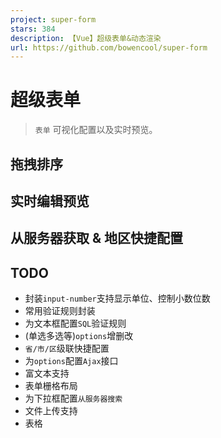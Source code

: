 ```yaml
---
project: super-form
stars: 384
description: 【Vue】超级表单&动态渲染
url: https://github.com/bowencool/super-form
---
```


超级表单
====

> `表单` 可视化配置以及实时预览。

拖拽排序
----

实时编辑预览
------

从服务器获取 & 地区快捷配置
---------------

TODO
----

-   封装`input-number`支持显示单位、控制小数位数
-   常用验证规则封装
-   为文本框配置`SQL`验证规则
-   (单选多选等)`options`增删改
-   `省/市/区`级联快捷配置
-   为`options`配置`Ajax`接口
-   富文本支持
-   表单栅格布局
-   为下拉框配置`从服务器搜索`
-   文件上传支持
-   表格

